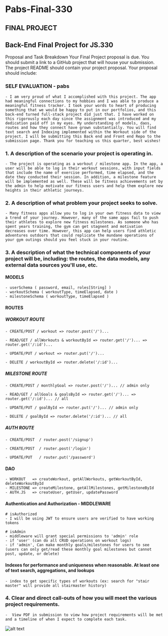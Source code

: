 # Pabs-Final-330

## FINAL PROJECT

## Back-End Final Project for JS.330

Proposal and Task Breakdown
Your Final Project proposal is due. You should submit a link to a GitHub project that will house your submission. The project README should contain your project proposal. Your proposal should include:

### SELF EVALUATION - pabs

    - I am very proud of what I accomplished with this project. The app had meaningful connections to my hobbies and I was able to produce a meaningful fitness tracker. I took your words to heart of producing something that we would be happy to put in our portfolios, and this back-end turned full-stack project did just that. I have worked on this rigorously each day since the assignment was introduced and my dedication paid off in my eyes. My understanding of models, daos, routes and how they connect have grown substantially. You will find text search and Indexing implemented within the Workout side of the project. I will be submitting this Back end and Front end Repo to the submission page. Thank you for teaching us this quarter, best wishes!

### 1. A description of the scenario your project is operating in.

    - The project is operating as a workout / milestone app. In the app, a user will be able to log in their workout sessions, with input fields that include the name of exercise performed, time elapsed, and the date they conducted their session. In addition, a milestone feature will be implemented as well. These will be fitness achievements set by the admin to help motivate our fitness users and help them explore new heights in their athletic journeys.

### 2. A description of what problem your project seeks to solve.

    - Many fitness apps allow you to log in your own fitness data to view a trend of your journey. However, many of the same apps fail to push their athletes to explore new fitness milestones. As someone who has spent years training, the gym can get stagnent and motivation decreases over time. However, this app can help users find athletic adventures outdoors that could replicate the mundane operations of your gym outings should you feel stuck in your routine.

### 3. A description of what the technical components of your project will be, including: the routes, the data models, any external data sources you'll use, etc.

#### MODELS

    - userSchema ( password, email, roles[String] )
    - workoutSchema ( workoutType, timeElapsed, date )
    - milestoneSchema ( workoutType, timeElapsed )

#### ROUTES

##### WORKOUT ROUTE

    - CREATE/POST / workout => router.post('/')...

    - READ/GET / allWorkouts & workoutById => router.get('/')... => router.get('/:id')...

    - UPDATE/PUT / workout => router.put('/')...

    - DELETE / workoutById => router.delete('/:id')...

##### MILESTONE ROUTE

    - CREATE/POST / monthlyGoal => router.post('/')... // admin only

    - READ/GET / allGoals & goalsById => router.get('/')... => router.get('/:id')... // all

    - UPDATE/PUT / goalById => router.put('/')... // admin only

    - DELETE / goalById => router.delete('/:id')... // all

##### AUTH ROUTE

    - CREATE/POST  / router.post('/signup')

    - CREATE/POST  / router.post('/login')

    - UPDATE/PUT   / router.put('/password')

#### DAO

    - WORKOUT   => createWorkout, getAllWorkouts, getWorkoutById, deleteWorkoutById
    - MILESTONE => createMilestone, getAllMilestones, getMilestoneById
    - AUTH.JS   => createUser, getUser, updatePassword

#### Authentication and Authorization - MIDDLEWARE

    # isAuthorized
    - I will be using JWT to ensure users are verified to have working tokens

    # isAdmin
    - middleware will grant special permissions to 'admin' role
    - if 'user' (can do all CRUD operations on workout logs)
    - if 'admin', Can make monthly goals/milestones for users to see (users can only get/read these monthly goal milestones but cannot post, update, or delete)

#### Indexes for performance and uniqueness when reasonable. At least one of text search, aggregations, and lookups

    - index to get specific types of workouts (ex: search for "stair master" will provide all stairmaster history)

### 4. Clear and direct call-outs of how you will meet the various project requirements.

    -  View PDF in submission to view how project requirements will be met and a timeline of when I expect to complete each task.

![alt text](<Screenshot 2024-05-13 at 1.28.15 PM.png>)

